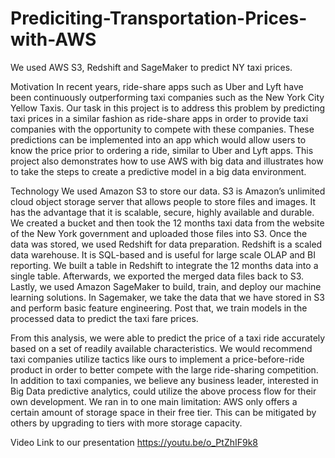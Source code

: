 # Prediciting-Transportation-Prices-with-AWS
We used AWS S3, Redshift and SageMaker to predict NY taxi prices. 


Motivation
In recent years, ride-share apps such as Uber and Lyft have been continuously outperforming taxi companies such as the New York City Yellow Taxis. Our task in this project is to address this problem by predicting taxi prices in a similar fashion as ride-share apps in order to provide taxi companies with the opportunity to compete with these companies. These predictions can be implemented into an app which would allow users to know the price prior to ordering a ride, similar to Uber and Lyft apps. This project also demonstrates how to use AWS with big data and illustrates how to take the steps to create a predictive model in a big data environment.

Technology
We used Amazon S3 to store our data. S3 is Amazon’s unlimited cloud object storage server that allows people to store files and images. It has the advantage that it is scalable, secure, highly available and durable. We created a bucket and then took the 12 months taxi data from the website of the New York government and uploaded those files into S3. Once the data was stored, we used Redshift for data preparation. Redshift is a scaled data warehouse. It is SQL-based and is useful for large scale OLAP and BI reporting. We built a table in Redshift to integrate the 12 months data into a single table. Afterwards, we exported the merged data files back to S3. Lastly, we used Amazon SageMaker to build, train, and deploy our machine learning solutions. In Sagemaker, we take the data that we have stored in S3 and perform basic feature engineering. Post that, we train models in the processed data to predict the taxi fare prices.

From this analysis, we were able to predict the price of a taxi ride accurately based on a set of readily available characteristics. We would recommend taxi companies utilize tactics like ours to implement a price-before-ride product in order to better compete with the large ride-sharing competition. In addition to taxi companies, we believe any business leader, interested in Big Data predictive analytics, could utilize the above process flow for their own development. We ran in to one main limitation: AWS only offers a certain amount of storage space in their free tier. This can be mitigated by others by upgrading to tiers with more storage capacity.

Video Link to our presentation
https://youtu.be/o_PtZhIF9k8
